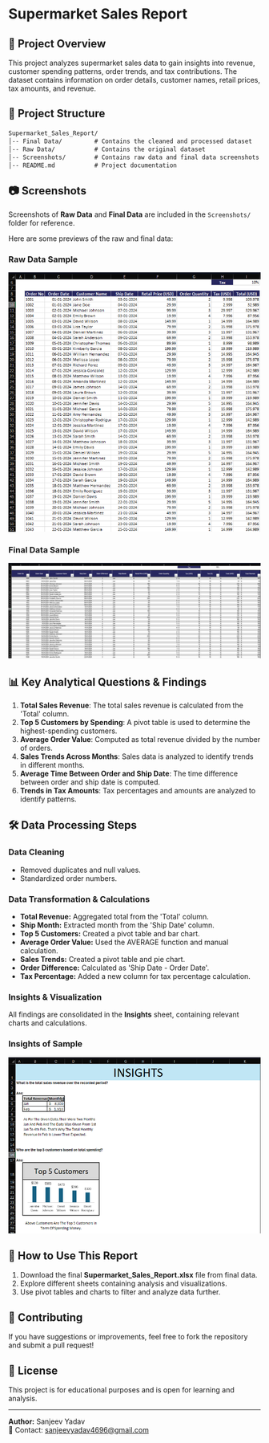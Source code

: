 # Supermarket Sales Report

## 📌 Project Overview
This project analyzes supermarket sales data to gain insights into revenue, customer spending patterns, order trends, and tax contributions. The dataset contains information on order details, customer names, retail prices, tax amounts, and revenue.

## 📂 Project Structure
```
Supermarket_Sales_Report/
│-- Final Data/         # Contains the cleaned and processed dataset
│-- Raw Data/           # Contains the original dataset
│-- Screenshots/        # Contains raw data and final data screenshots
│-- README.md           # Project documentation
```
## 📷 Screenshots

Screenshots of **Raw Data** and **Final Data** are included in the `Screenshots/` folder for reference.

Here are some previews of the raw and final data:

### Raw Data Sample
![Raw Data](Screenshots/raw_data.png)

### Final Data Sample
![Final Data](Screenshots/final_data.png)

## 📊 Key Analytical Questions & Findings
1. **Total Sales Revenue**: The total sales revenue is calculated from the 'Total' column.
2. **Top 5 Customers by Spending**: A pivot table is used to determine the highest-spending customers.
3. **Average Order Value**: Computed as total revenue divided by the number of orders.
4. **Sales Trends Across Months**: Sales data is analyzed to identify trends in different months.
5. **Average Time Between Order and Ship Date**: The time difference between order and ship date is computed.
6. **Trends in Tax Amounts**: Tax percentages and amounts are analyzed to identify patterns.

## 🛠 Data Processing Steps
### **Data Cleaning**
- Removed duplicates and null values.
- Standardized order numbers.

### **Data Transformation & Calculations**
- **Total Revenue:** Aggregated total from the 'Total' column.
- **Ship Month:** Extracted month from the 'Ship Date' column.
- **Top 5 Customers:** Created a pivot table and bar chart.
- **Average Order Value:** Used the AVERAGE function and manual calculation.
- **Sales Trends:** Created a pivot table and pie chart.
- **Order Difference:** Calculated as 'Ship Date - Order Date'.
- **Tax Percentage:** Added a new column for tax percentage calculation.

### **Insights & Visualization**
All findings are consolidated in the **Insights** sheet, containing relevant charts and calculations.

### Insights of Sample
![Insights Sample](Screenshots/insights.png)

## 🚀 How to Use This Report
1. Download the final **Supermarket_Sales_Report.xlsx** file from final data.
2. Explore different sheets containing analysis and visualizations.
3. Use pivot tables and charts to filter and analyze data further.

## 📢 Contributing
If you have suggestions or improvements, feel free to fork the repository and submit a pull request!

## 📜 License
This project is for educational purposes and is open for learning and analysis.

---
**Author:** Sanjeev Yadav  
📧 Contact: sanjeevyadav4696@gmail.com